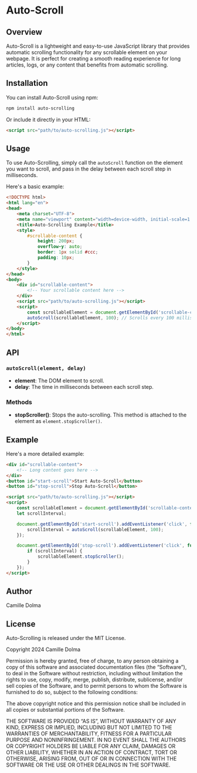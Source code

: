 # Auto-Scroll

## Overview

Auto-Scroll is a lightweight and easy-to-use JavaScript library that provides automatic scrolling functionality for any scrollable element on your webpage. It is perfect for creating a smooth reading experience for long articles, logs, or any content that benefits from automatic scrolling.

## Installation

You can install Auto-Scroll using npm:


```bash
npm install auto-scrolling
```

Or include it directly in your HTML:


```html
<script src="path/to/auto-scrolling.js"></script>
```

## Usage

To use Auto-Scrolling, simply call the `autoScroll` function on the element you want to scroll, and pass in the delay between each scroll step in milliseconds.

Here's a basic example:


```html
<!DOCTYPE html>
<html lang="en">
<head>
    <meta charset="UTF-8">
    <meta name="viewport" content="width=device-width, initial-scale=1.0">
    <title>Auto-Scrolling Example</title>
    <style>
        #scrollable-content {
            height: 200px;
            overflow-y: auto;
            border: 1px solid #ccc;
            padding: 10px;
        }
    </style>
</head>
<body>
    <div id="scrollable-content">
        <!-- Your scrollable content here -->
    </div>
    <script src="path/to/auto-scrolling.js"></script>
    <script>
        const scrollableElement = document.getElementById('scrollable-content');
        autoScroll(scrollableElement, 100); // Scrolls every 100 milliseconds
    </script>
</body>
</html>
```

## API

### `autoScroll(element, delay)`

- **element**: The DOM element to scroll.
- **delay**: The time in milliseconds between each scroll step.

### Methods

- **stopScroller()**: Stops the auto-scrolling. This method is attached to the element as `element.stopScroller()`.

## Example

Here's a more detailed example:

```html
<div id="scrollable-content">
    <!-- Long content goes here -->
</div>
<button id="start-scroll">Start Auto-Scroll</button>
<button id="stop-scroll">Stop Auto-Scroll</button>

<script src="path/to/auto-scrolling.js"></script>
<script>
    const scrollableElement = document.getElementById('scrollable-content');
    let scrollInterval;

    document.getElementById('start-scroll').addEventListener('click', function() {
        scrollInterval = autoScroll(scrollableElement, 100);
    });

    document.getElementById('stop-scroll').addEventListener('click', function() {
        if (scrollInterval) {
            scrollableElement.stopScroller();
        }
    });
</script>
```

## Author

Camille Dolma

## License

Auto-Scrolling is released under the MIT License. 

Copyright 2024 Camille Dolma

Permission is hereby granted, free of charge, to any person obtaining a copy of this software and associated documentation files (the “Software”), to deal in the Software without restriction, including without limitation the rights to use, copy, modify, merge, publish, distribute, sublicense, and/or sell copies of the Software, and to permit persons to whom the Software is furnished to do so, subject to the following conditions:

The above copyright notice and this permission notice shall be included in all copies or substantial portions of the Software.

THE SOFTWARE IS PROVIDED “AS IS”, WITHOUT WARRANTY OF ANY KIND, EXPRESS OR IMPLIED, INCLUDING BUT NOT LIMITED TO THE WARRANTIES OF MERCHANTABILITY, FITNESS FOR A PARTICULAR PURPOSE AND NONINFRINGEMENT. IN NO EVENT SHALL THE AUTHORS OR COPYRIGHT HOLDERS BE LIABLE FOR ANY CLAIM, DAMAGES OR OTHER LIABILITY, WHETHER IN AN ACTION OF CONTRACT, TORT OR OTHERWISE, ARISING FROM, OUT OF OR IN CONNECTION WITH THE SOFTWARE OR THE USE OR OTHER DEALINGS IN THE SOFTWARE.

